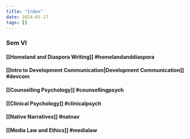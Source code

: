 ```yaml
---
title: "Index"
date: 2024-01-17
tags: []
---
```

### Sem VI
#### [[Homeland and Diaspora Writing]]  #homelandanddiaspora 
#### [[Intro to Development Communication|Development Communication]] #devcom 
#### [[Counselling Psychology]] #counsellingpsych 
#### [[Clinical Psychology]] #clinicalpsych
#### [[Native Narratives]] #natnav 
#### [[Media Law and Ethics]] #medialaw 

